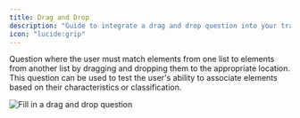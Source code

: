 ```yaml
---
title: Drag and Drop
description: "Guide to integrate a drag and drop question into your training path."
icon: "lucide:grip"
---
```


Question where the user must match elements from one list to elements from another list by dragging and dropping them to the appropriate location. This question can be used to test the user's ability to associate elements based on their characteristics or classification.

![Fill in a drag and drop question](/images/questions/dragdrop.png)
